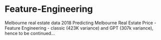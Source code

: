 # Feature-Engineering
Melbourne real estate data 2018
Predicting Melbourne Real Estate Price - Feature Engineering - classic (423K variance) and GPT (307k variance), hence to be continued...
